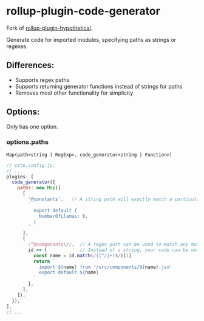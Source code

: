 # rollup-plugin-code-generator

Fork of [rollup-plugin-hypothetical](https://github.com/lemmabit/rollup-plugin-hypothetical).

Generate code for imported modules, specifying paths as strings or regexes.


## Differences:

- Supports regex paths
- Supports returning generator functions instead of strings for paths
- Removes most other functionality for simplicity


## Options:

Only has one option.

### options.paths

`Map(path<string | RegExp>, code_generator<string | Function>)`

```js
// vite.config.js:
// ...
plugins: [
  code_generator({
    paths: new Map([
      [
        '@constants',   // A string path will exactly match a particular import path
        `
          export default {
            NumberOfLlamas: 6,
          }
        `
      ],
      [
        /^@components\//,  // A regex path can be used to match any matching path
        id => {            // Instead of a string, your code can be output by a function,
          const name = id.match(/([^/]+)$/)[1]
          return `
            import ${name} from '/src/components/${name}.jsx'
            export default ${name}
          `
        },
      ],
    ]),
  }),
],
// ...
```

